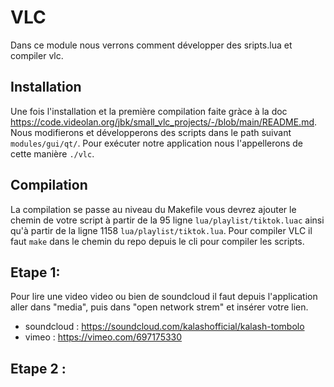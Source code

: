 # VLC 

Dans ce module nous verrons comment développer des sripts.lua et compiler vlc. 

## Installation 

Une fois l'installation et la première compilation faite gràce à la doc https://code.videolan.org/jbk/small_vlc_projects/-/blob/main/README.md. Nous modifierons et développerons des scripts dans le path suivant `modules/gui/qt/`.
Pour exécuter notre application nous l'appellerons de cette manière `./vlc`.

## Compilation 

La compilation se passe au niveau du Makefile vous devrez ajouter le chemin de votre script à partir de la 95 ligne `lua/playlist/tiktok.luac` ainsi qu'à partir de la ligne 1158 `lua/playlist/tiktok.lua`. Pour compiler VLC il faut `make` dans le chemin du repo depuis le cli pour compiler les scripts. 


## Etape 1: 

Pour lire une video video ou bien de soundcloud il faut depuis l'application aller dans "media", puis dans "open network strem" et insérer votre lien. 

- soundcloud : https://soundcloud.com/kalashofficial/kalash-tombolo
- vimeo : https://vimeo.com/697175330 

## Etape 2 : 


